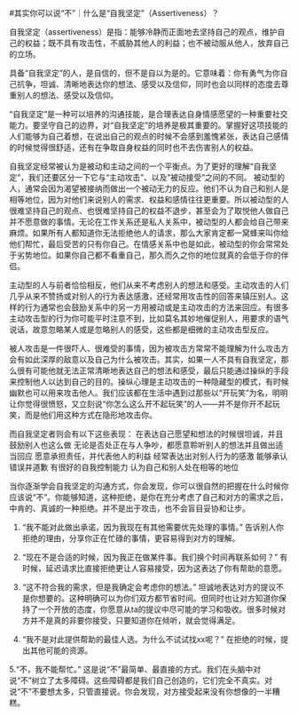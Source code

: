 #﻿其实你可以说“不”｜什么是“自我坚定”（Assertiveness）？

自我坚定（assertiveness）是指：能够冷静而正面地去坚持自己的观点，维护自己的权益；既不具有攻击性，不威胁其他人的利益；也不被动服从他人，放弃自己的立场。

具备“自我坚定”的人，是自信的，但不是自以为是的。它意味着：你有勇气为你自己抗争，坦诚、清晰地表达你的想法、感受以及信仰，同时也会以同样的态度去尊重别人的想法、感受以及信仰。

“自我坚定”是一种可以培养的沟通技能，是合理表达自身情感愿望的一种重要社交能力。要坚守自己的边界，对“自我坚定”的培养是极其重要的。掌握好这项技能的人们能够为自己着想，在说出自己的观点的时候不会感到羞愧紧张，表达自己感情的时候觉得很舒适，还有在争取自身权益的同时也不去伤害别人的权益。

自我坚定经常被认为是被动和主动之间的一个平衡点。为了更好的理解“自我坚定”，我们还要区分一下它与“主动攻击”、以及“被动接受”之间的不同。 被动型的人，通常会因为渴望被接纳而做出一个被动无力的反应。他们不认为自己和别人是相等地位，因为对他们来说别人的需求、权益和感情往往更重要。所以被动型的人很难坚持自己的观点、也很难坚持自己的权益不退步，甚至会为了取悦他人做自己并不愿意做的事情。无论在工作关系还是私人关系中，被动型的人都会给自己带来麻烦。如果所有人都知道你无法拒绝他人的请求，那么大家肯定都一窝蜂来叫你给他们帮忙，最后受苦的只有你自己。在情感关系中也是如此，被动型的你会常常处于劣势地位。如果你自己都不看重自己，那久而久之你的地位就真的会低于你的伴侣。

主动型的人与前者恰恰相反，他们从来不考虑别人的想法和感受。主动攻击的人们几乎从来不赞扬或对别人的行为表达感激，还经常用攻击性的回答来镇压别人。这样的行为通常也会鼓励关系中的另一方用被动或是主动攻击的方法来回应。有很多主动攻击型的行为你可能平时注意不到，比如莫名其妙地催促别人，用要求的语气说话，故意忽略某人或是忽略别人的感受，这些都是细微的主动攻击型反应。

被人攻击是一件很吓人、很难受的事情，因为被攻击方常常不能理解为什么攻击方会有如此深厚的敌意以及自己为什么被攻击。其实，如果一人不具有自我坚定，那么很有可能他就无法正常清晰地表达自己的想法和感受，最后只能通过操纵的手段来控制他人以达到自己的目的。操纵心理是主动攻击的一种隐藏型的模式，有时候幽默也可以用来攻击他人。我们应该都在生活中遇到过那些以“开玩笑”为名，明明让你觉得很愤怒，又立刻说“你怎么这么开不起玩笑”的人——并不是你开不起玩笑，而是他们用这种方式在隐形地攻击你。

而自我坚定者则会有以下这些表现： 在表达自己愿望和想法的时候很坦诚，并且鼓励别人也这么做 无论是否处正在与人争吵，都愿意聆听别人的想法并且做出适当回应 愿意承担责任，并代表他人的利益 经常表达出对别人行为的感激 能够承认错误并道歉 有很好的自我控制能力 认为自己和别人处在相等的地位

当你逐渐学会自我坚定的沟通方式，你会发现，你可以很自然的把握在什么时候你应该说“不”。你能够知道，这种拒绝，是你在充分考虑了自己和对方的需求之后，中肯的、真诚的一种拒绝。并不是出于攻击，也不会盲目妥协和让步。

1. “我不能对此做出承诺，因为我现在有其他需要优先处理的事情。” 告诉别人你拒绝的理由，分享你正在忙碌的事情，更容易得到对方的理解。

2. “现在不是合适的时候，因为我正在做某件事。我们换个时间再联系如何？” 有时候，延迟请求比直接拒绝更让人容易接受，因为这表达了你有帮助的意愿。

3. “这不符合我的需求，但是我确定会考虑你的想法。” 坦诚地表达对方的提议不是你想要的。这种明确可以为你们双方都节省时间。但同时也让对方知道你保持了一个开放的态度，你愿意从ta的提议中尽可能的学习和吸收。很多时候对方并不是真的非要你接受，只要知道你在倾听，就会觉得满足。

4. “我不是对此提供帮助的最佳人选。为什么不试试找xx呢？” 在拒绝的时候，提出其他可能的资源。

5.“不，我不能帮忙。” 这是说“不”最简单、最直接的方式。我们在头脑中对说“不”树立了太多障碍。这些障碍都是我们自己创造的，它们完全不真实。对说“不”不要想太多，只管直接说。你会发现，对方接受起来没有你想像的一半糟糕。

